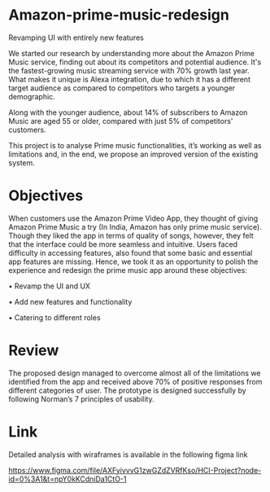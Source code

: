 # Amazon-prime-music-redesign
Revamping UI with entirely new features

We started our research by understanding more about the Amazon Prime Music service, finding out about its competitors and potential audience. It's the fastest-growing music streaming service with 70% growth last year. What makes it unique is Alexa integration, due to which it has a different target audience as compared to competitors who targets a younger demographic.

Along with the younger audience, about 14% of subscribers to Amazon Music are aged 55 or older, compared with just 5% of competitors' customers.

This project is to analyse Prime music functionalities, it’s working as well as limitations and, in the end, we propose an improved version of the existing system.

# Objectives

When customers use the Amazon Prime Video App, they thought of giving Amazon Prime Music a try (In India, Amazon has only prime music service). Though they liked the app in terms of quality of songs, however, they felt that the interface could be more seamless and intuitive. Users faced difficulty in accessing features, also found that some basic and essential app features are missing. Hence, we took it as an opportunity to polish the experience and redesign the prime music app around these objectives:

•	Revamp the UI and UX

•	Add new features and functionality

•	Catering to different roles


# Review
The proposed design managed to overcome almost all of the limitations we identified from the app and received above 70% of positive responses from different categories of user. The prototype is designed successfully by following Norman’s 7 principles of usability. 

# Link
Detailed analysis with wiraframes is available in the following figma link

https://www.figma.com/file/AXFyivvvG1zwGZdZVRfKso/HCI-Project?node-id=0%3A1&t=npY0kKCdniDa1CtO-1







